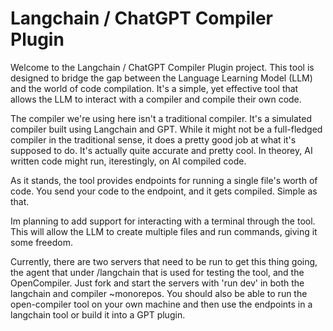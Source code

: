 # Langchain / ChatGPT Compiler Plugin

Welcome to the Langchain / ChatGPT Compiler Plugin project. This tool is designed to bridge the gap between the Language Learning Model (LLM) and the world of code compilation. It's a simple, yet effective tool that allows the LLM to interact with a compiler and compile their own code.

The compiler we're using here isn't a traditional compiler. It's a simulated compiler built using Langchain and GPT. While it might not be a full-fledged compiler in the traditional sense, it does a pretty good job at what it's supposed to do. It's actually quite accurate and pretty cool. In theorey, AI written code might run, iterestingly, on AI compiled code.

As it stands, the tool provides endpoints for running a single file's worth of code. You send your code to the endpoint, and it gets compiled. Simple as that.

Im planning to add support for interacting with a terminal through the tool. This will allow the LLM to create multiple files and run commands, giving it some freedom.

Currently, there are two servers that need to be run to get this thing going, the agent that under /langchain that is used for testing the tool, and the OpenCompiler. Just fork and start the servers with 'run dev' in both the langchain and compiler ~monorepos. You should also be able to run the open-compiler tool on your own machine and then use the endpoints in a langchain tool or build it into a GPT plugin. 
